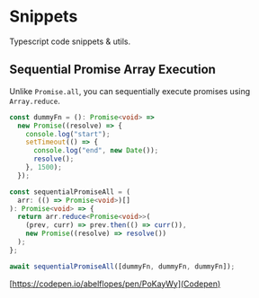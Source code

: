 # Snippets

Typescript code snippets &amp; utils.

## Sequential Promise Array Execution

Unlike `Promise.all`, you can sequentially execute promises using `Array.reduce`.

```typescript
const dummyFn = (): Promise<void> =>
  new Promise((resolve) => {
    console.log("start");
    setTimeout(() => {
      console.log("end", new Date());
      resolve();
    }, 1500);
  });

const sequentialPromiseAll = (
  arr: (() => Promise<void>)[]
): Promise<void> => {
  return arr.reduce<Promise<void>>(
    (prev, curr) => prev.then(() => curr()),
    new Promise((resolve) => resolve())
  );
};

await sequentialPromiseAll([dummyFn, dummyFn, dummyFn]);
```

[https://codepen.io/abelflopes/pen/PoKayWy](Codepen)
